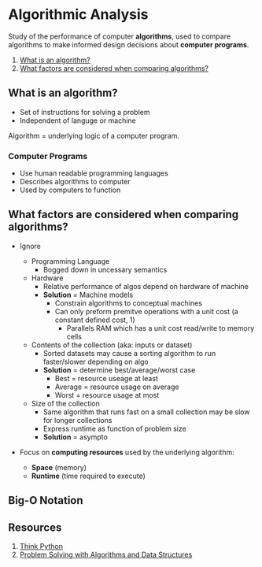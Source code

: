 # Algorithmic Analysis
Study of the performance of computer **algorithms**, used to compare algorithms to make informed 
design decisions about **computer programs**.

1. [What is an algorithm?](#)
2. [What factors are considered when comparing algorithms?](#)

## What is an algorithm?
- Set of instructions for solving a problem
- Independent of languge or machine

Algorithm = underlying logic of a computer program.

### Computer Programs
- Use human readable programming languages
- Describes algorithms to computer
- Used by computers to function

## What factors are considered when comparing algorithms?
- Ignore 
    + Programming Language
        * Bogged down in uncessary semantics
    + Hardware
        * Relative performance of algos depend on hardware of machine
        * **Solution** = Machine models
            - Constrain algorithms to conceptual machines
            - Can only preform premitve operations with a unit cost (a constant defined cost, 1)
                + Parallels RAM which has a unit cost read/write to memory cells
    + Contents of the collection (aka: inputs or dataset)
        * Sorted datasets may cause a sorting algorithm to run faster/slower depending on algo
        * **Solution** = determine best/average/worst case
            - Best = resource useage at least
            - Average = resource usage on average
            - Worst = resource usage at most
    + Size of the collection
        * Same algorithm that runs fast on a small collection may be slow for longer collections
        * Express runtime as function of problem size
        * **Solution** = asympto

- Focus on **computing resources** used by the underlying algorithm:
    + **Space** (memory)
    + **Runtime** (time required to execute)

## Big-O Notation

## Resources
1. [Think Python](http://greenteapress.com/thinkpython/html/thinkpython022.html)
2. [Problem Solving with Algorithms and Data Structures](http://interactivepython.org/runestone/static/pythonds/AlgorithmAnalysis/WhatIsAlgorithmAnalysis.html)

